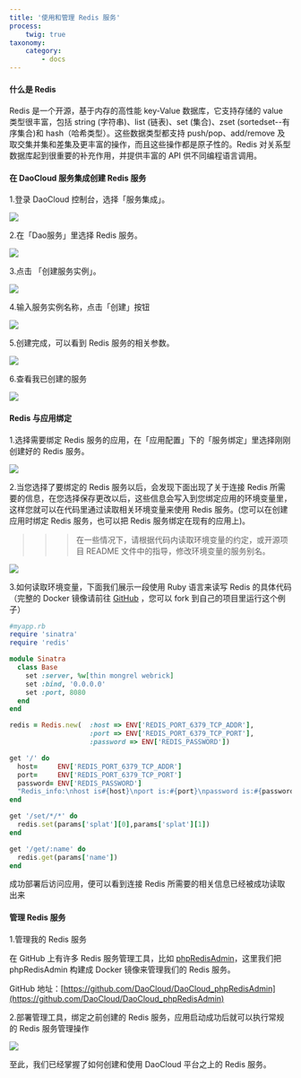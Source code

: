 ```yaml
---
title: '使用和管理 Redis 服务'
process:
    twig: true
taxonomy:
    category:
        - docs
---
```


#### 什么是 Redis

Redis 是一个开源，基于内存的高性能 key-Value 数据库，它支持存储的 value 类型很丰富，包括 string (字符串)、list (链表)、set (集合)、zset (sortedset--有序集合)和 hash（哈希类型）。这些数据类型都支持 push/pop、add/remove 及取交集并集和差集及更丰富的操作，而且这些操作都是原子性的。Redis 对关系型数据库起到很重要的补充作用，并提供丰富的 API 供不同编程语言调用。

#### 在 DaoCloud 服务集成创建 Redis 服务

1.登录 DaoCloud 控制台，选择「服务集成」。

![](image_1.png)

2.在「Dao服务」里选择 Redis 服务。

![](image_2.png)

3.点击 「创建服务实例」。

![](image_3.png)

4.输入服务实例名称，点击「创建」按钮

![](image_4.png)

5.创建完成，可以看到 Redis 服务的相关参数。

![](image_5.png)

6.查看我已创建的服务

![](image_6.png)

#### Redis 与应用绑定

1.选择需要绑定 Redis 服务的应用，在「应用配置」下的「服务绑定」里选择刚刚创建好的 Redis 服务。

![](image_7.png)

2.当您选择了要绑定的 Redis 服务以后，会发现下面出现了关于连接 Redis 所需要的信息，在您选择保存更改以后，这些信息会写入到您绑定应用的环境变量里，这样您就可以在代码里通过读取相关环境变量来使用 Redis 服务。(您可以在创建应用时绑定 Redis 服务，也可以把 Redis 服务绑定在现有的应用上)。

>>> 在一些情况下，请根据代码内读取环境变量的约定，或开源项目 README 文件中的指导，修改环境变量的服务别名。

![](image_8.png)

3.如何读取环境变量，下面我们展示一段使用 Ruby 语言来读写 Redis 的具体代码（完整的 Docker 镜像请前往 [GitHub](https://github.com/DaoCloud/DaoCloud_redis) ，您可以 fork 到自己的项目里运行这个例子）

```ruby
#myapp.rb
require 'sinatra'
require 'redis'

module Sinatra
  class Base
    set :server, %w[thin mongrel webrick]
    set :bind, '0.0.0.0'
    set :port, 8080
  end
end

redis = Redis.new(	:host => ENV['REDIS_PORT_6379_TCP_ADDR'],
        			:port => ENV['REDIS_PORT_6379_TCP_PORT'],
        			:password => ENV['REDIS_PASSWORD'])

get '/' do
  host=		ENV['REDIS_PORT_6379_TCP_ADDR']
  port=		ENV['REDIS_PORT_6379_TCP_PORT']
  password=	ENV['REDIS_PASSWORD']
  "Redis_info:\nhost is#{host}\nport is:#{port}\npassword is:#{password}"
end

get '/set/*/*' do
  redis.set(params['splat'][0],params['splat'][1])
end

get '/get/:name' do
  redis.get(params['name'])
end
```

成功部署后访问应用，便可以看到连接 Redis 所需要的相关信息已经被成功读取出来

#### 管理 Redis 服务

1.管理我的 Redis 服务

在 GitHub 上有许多 Redis 服务管理工具，比如 [phpRedisAdmin](https://github.com/erikdubbelboer/phpRedisAdmin.git)，这里我们把 phpRedisAdmin 构建成 Docker 镜像来管理我们的 Redis 服务。

GitHub 地址：[https://github.com/DaoCloud/DaoCloud_phpRedisAdmin](https://github.com/DaoCloud/DaoCloud_phpRedisAdmin)

2.部署管理工具，绑定之前创建的 Redis 服务，应用启动成功后就可以执行常规的 Redis 服务管理操作

![](image_9.png)

至此，我们已经掌握了如何创建和使用 DaoCloud 平台之上的 Redis 服务。